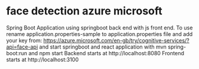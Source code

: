 # face detection  azure microsoft
Spring Boot Application using springboot back end with js front end. 
To use rename application.properties-sample to application.properties file and add your key from:
https://azure.microsoft.com/en-gb/try/cognitive-services/?api=face-api
and start springboot  and react application with
 mvn spring-boot:run and npm start
Backend starts at http://localhost:8080
Frontend starts at http://localhost:3100
